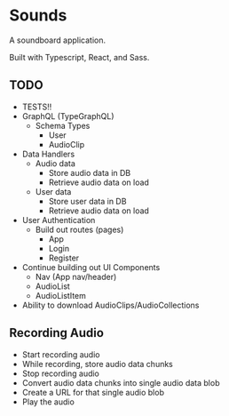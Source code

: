# Sounds

A soundboard application.

Built with Typescript, React, and Sass.

## TODO

- TESTS!!
- GraphQL (TypeGraphQL)
  - Schema Types
    - User
    - AudioClip
- Data Handlers
  - Audio data
    - Store audio data in DB
    - Retrieve audio data on load
  - User data
    - Store user data in DB
    - Retrieve audio data on load
- User Authentication
  - Build out routes (pages)
    - App
    - Login
    - Register
- Continue building out UI Components
  - Nav (App nav/header)
  - AudioList
  - AudioListItem
- Ability to download AudioClips/AudioCollections

## Recording Audio

- Start recording audio
- While recording, store audio data chunks
- Stop recording audio
- Convert audio data chunks into single audio data blob
- Create a URL for that single audio blob
- Play the audio
